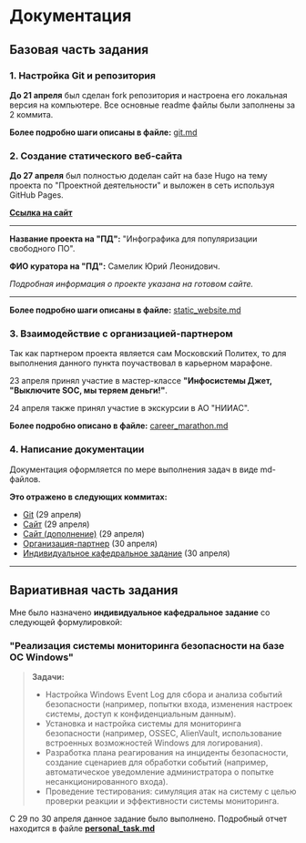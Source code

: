 # Документация

## Базовая часть задания

### 1. Настройка Git и репозитория
**До 21 апреля** был сделан fork репозитория и настроена его локальная версия на компьютере. 
Все основные readme файлы были заполнены за 2 коммита.

**Более подробно шаги описаны в файле:** [git.md](git.md)

### 2. Создание статического веб-сайта
**До 27 апреля** был полностью доделан сайт на базе Hugo на тему проекта по 
"Проектной деятельности" и выложен в сеть используя GitHub Pages.

**[Ссылка на сайт](https://cdarvian.github.io/practice-2025/)**

___
**Название проекта на "ПД":** "Инфографика для популяризации свободного ПО".

**ФИО куратора на "ПД":** Самелик Юрий Леонидович.

_Подробная информация о проекте указана на готовом сайте._
___

**Более подробно шаги описаны в файле:** [static_website.md](static_website.md)

### 3. Взаимодействие с организацией-партнером

Так как партнером проекта является сам Московский Политех, то для выполнения данного пункта поучаствовал в карьерном 
марафоне.

23 апреля принял участие в мастер-классе **"Инфосистемы Джет, "Выключите SOC, мы теряем деньги!"**.

24 апреля также принял участие в экскурсии в АО "НИИАС".

**Более подробно описано в файле:** [career_marathon.md](career_marathon.md)

### 4. Написание документации

Документация оформляется по мере выполнения задач в виде md-файлов.

**Это отражено в следующих коммитах:**
- [Git](https://github.com/CDarvian/practice-2025/commit/a8f0acd615ff9c0f2daf01f5a32816243b69e0ba) (29 апреля)
- [Сайт](https://github.com/CDarvian/practice-2025/commit/f836ccc2971bb60d2c6b165fc0fa1be5c1128605) (29 апреля)
- [Сайт (дополнение)](https://github.com/CDarvian/practice-2025/commit/de3816e670dea9aaf004d503142c1ef8577ff3d3) 
(29 апреля)
- [Организация-партнер](https://github.com/CDarvian/practice-2025/commit/a3701b03b024d32da55a7e51c30d9ef834bbce03) 
(30 апреля)
- [Индивидуальное кафедральное задание](https://github.com/CDarvian/practice-2025/commit/85e7dde03cdbd499cd991ed1171abc031fbe133b) (30 апреля)

___

## Вариативная часть задания

Мне было назначено **индивидуальное кафедральное задание** со следующей формулировкой:

### "Реализация системы мониторинга безопасности на базе ОС Windows"
> **Задачи:**
> - Настройка Windows Event Log для сбора и анализа событий безопасности (например, попытки входа, изменения настроек 
> системы, доступ к конфиденциальным данным).
> - Установка и настройка системы для мониторинга безопасности (например, OSSEC, AlienVault, использование встроенных 
> возможностей Windows для логирования).
> - Разработка плана реагирования на инциденты безопасности, создание сценариев для обработки событий (например, 
> автоматическое уведомление администратора о попытке несанкционированного входа).
> - Проведение тестирования: симуляция атак на систему с целью проверки реакции и эффективности системы мониторинга.

С 29 по 30 апреля данное задание было выполнено. Подробный отчет находится в файле 
**[personal_task.md](personal_task.md)**
